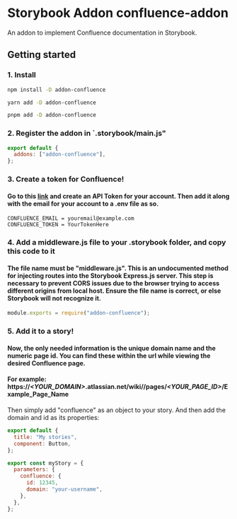 # Storybook Addon confluence-addon
An addon to implement Confluence documentation in Storybook.

## Getting started

### 1. Install

```sh
npm install -D addon-confluence

yarn add -D addon-confluence

pnpm add -D addon-confluence
```

### 2. Register the addon in `.storybook/main.js"

```js
export default {
  addons: ["addon-confluence"],
};
```
### 3. Create a token for Confluence!

#### Go to this [link](https://id.atlassian.com/manage-profile/security/api-tokens) and create an API Token for your account. Then add it along with the email for your account to a .env file as so.

```env
CONFLUENCE_EMAIL = youremail@example.com
CONFLUENCE_TOKEN = YourTokenHere
```

### 4. Add a middleware.js file to your .storybook folder, and copy this code to it

#### The file name must be "middleware.js". This is an undocumented method for injecting routes into the Storybook Express.js server. This step is necessary to prevent CORS issues due to the browser trying to access different origins from local host. Ensure the file name is correct, or else Storybook will not recognize it.

```js
module.exports = require("addon-confluence");
```

### 5. Add it to a story!

####  Now, the only needed information is the unique domain name and the numeric page id. You can find these within the url while viewing the desired Confluence page.
#### For example: https://***<YOUR_DOMAIN>***.atlassian.net/wiki//pages/***<YOUR_PAGE_ID>***/Example_Page_Name
Then simply add "confluence" as an object to your story. And then add the domain and id as its properties:

```js
export default {
  title: "My stories",
  component: Button,
};

export const myStory = {
  parameters: {
    confluence: {
      id: 12345,
      domain: "your-username",
    },
  },
};
```
